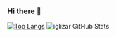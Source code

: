 ### Hi there 👋

[![Top Langs](https://github-readme-stats.vercel.app/api/top-langs/?username=iglizar&layout=compact&theme=react)](https://github.com/anuraghazra/github-readme-stats)
![iglizar GitHub Stats](https://github-readme-stats.vercel.app/api?username=iglizar&show_icons=true&count_private=true&theme=react)
<!--
**iglizar/iglizar** is a ✨ _special_ ✨ repository because its `README.md` (this file) appears on your GitHub profile.

Here are some ideas to get you started:

- 🔭 I’m currently working on ...
- 🌱 I’m currently learning ...
- 👯 I’m looking to collaborate on ...
- 🤔 I’m looking for help with ...
- 💬 Ask me about ...
- 📫 How to reach me: ...
- 😄 Pronouns: ...
- ⚡ Fun fact: ...
-->
